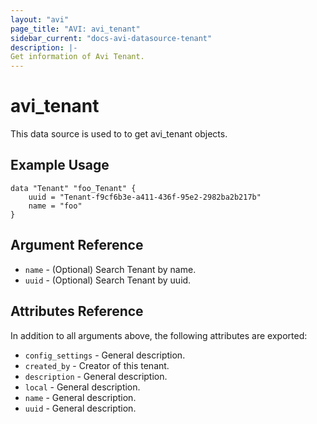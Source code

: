 ```yaml
---
layout: "avi"
page_title: "AVI: avi_tenant"
sidebar_current: "docs-avi-datasource-tenant"
description: |-
Get information of Avi Tenant.
---
```


# avi_tenant

This data source is used to to get avi_tenant objects.

## Example Usage

```hcl
data "Tenant" "foo_Tenant" {
    uuid = "Tenant-f9cf6b3e-a411-436f-95e2-2982ba2b217b"
    name = "foo"
}
```

## Argument Reference

* `name` - (Optional) Search Tenant by name.
* `uuid` - (Optional) Search Tenant by uuid.

## Attributes Reference

In addition to all arguments above, the following attributes are exported:

* `config_settings` - General description.
* `created_by` - Creator of this tenant.
* `description` - General description.
* `local` - General description.
* `name` - General description.
* `uuid` - General description.

